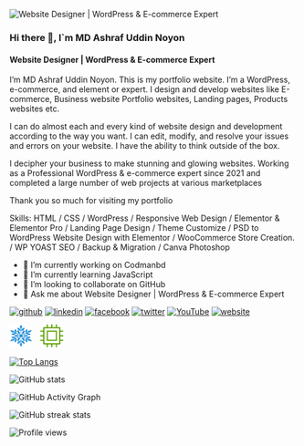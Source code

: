 ![Website Designer | WordPress & E-commerce Expert](https://scontent.fcla2-1.fna.fbcdn.net/v/t39.30808-6/276124409_4885181158245352_4109199195833178409_n.jpg?stp=dst-jpg_s960x960&_nc_cat=104&ccb=1-5&_nc_sid=e3f864&_nc_eui2=AeG8L-Lv85KsEKIiy8PiYh_G0T2c2EXcETTRPZzYRdwRNFla_82LjH-0HsrRVcdH-ArvaArBsg6ap-yl_8Q0EqnI&_nc_ohc=KbmKuMXLM8wAX9l6sgq&_nc_zt=23&_nc_ht=scontent.fcla2-1.fna&oh=00_AT-Y8ZtEsd0dlJWdKc0xmS4eUXGlZKcwN4bBdGmOVN8z9w&oe=625AC47F)

### Hi there 👋, I`m MD Ashraf Uddin Noyon 
#### Website Designer | WordPress & E-commerce Expert

I’m MD Ashraf Uddin Noyon. This is my portfolio website. I’m a WordPress, e-commerce, and element or expert. I design and develop websites like E-commerce, Business website Portfolio websites, Landing pages, Products websites etc.

I can do almost each and every kind of website design and development according to the way you want. I can edit, modify, and resolve your issues and errors on your website. I have the ability to think outside of the box.

I decipher your business to make stunning and glowing websites. Working as a Professional WordPress & e-commerce expert since 2021 and completed a large number of web projects at various marketplaces

Thank you so much for visiting my portfolio

Skills: HTML / CSS / WordPress / Responsive Web Design / Elementor & Elementor Pro / Landing Page Design / Theme Customize / PSD to WordPress Website Design with Elementor / WooCommerce Store Creation. / WP YOAST SEO / Backup & Migration / Canva Photoshop

- 🔭 I’m currently working on Codmanbd 
- 🌱 I’m currently learning JavaScript 
- 👯 I’m looking to collaborate on GitHub 
- 💬 Ask me about Website Designer | WordPress & E-commerce Expert 


[<img src='https://cdn.jsdelivr.net/npm/simple-icons@3.0.1/icons/github.svg' alt='github' height='40'>](https://github.com/https://github.com/MdAshrafuddinnoyon)  [<img src='https://cdn.jsdelivr.net/npm/simple-icons@3.0.1/icons/linkedin.svg' alt='linkedin' height='40'>](https://www.linkedin.com/in/https://www.linkedin.com/in/md-ashraf-uddin-noyon//)  [<img src='https://cdn.jsdelivr.net/npm/simple-icons@3.0.1/icons/facebook.svg' alt='facebook' height='40'>](https://www.facebook.com/https://web.facebook.com/fmaun)  [<img src='https://cdn.jsdelivr.net/npm/simple-icons@3.0.1/icons/twitter.svg' alt='twitter' height='40'>](https://twitter.com/https://twitter.com/Mdashraf_uddin)  [<img src='https://cdn.jsdelivr.net/npm/simple-icons@3.0.1/icons/youtube.svg' alt='YouTube' height='40'>](https://www.youtube.com/channel/https://www.youtube.com/channel/UC4OLzvZK78tO8ZHbQKaDMfg)  [<img src='https://cdn.jsdelivr.net/npm/simple-icons@3.0.1/icons/icloud.svg' alt='website' height='40'>](http://www.fmaun.com)  

<a href='https://archiveprogram.github.com/'><img src='https://raw.githubusercontent.com/acervenky/animated-github-badges/master/assets/acbadge.gif' width='40' height='40'></a> <a href='https://docs.github.com/en/developers'><img src='https://raw.githubusercontent.com/acervenky/animated-github-badges/master/assets/devbadge.gif' width='40' height='40'></a> 

[![Top Langs](https://github-readme-stats.vercel.app/api/top-langs/?username=https://github.com/MdAshrafuddinnoyon)](https://github.com/anuraghazra/github-readme-stats)

![GitHub stats](https://github-readme-stats.vercel.app/api?username=https://github.com/MdAshrafuddinnoyon&show_icons=true)  

![GitHub Activity Graph](https://activity-graph.herokuapp.com/graph?username=https://github.com/MdAshrafuddinnoyon)  

![GitHub streak stats](https://github-readme-streak-stats.herokuapp.com/?user=https://github.com/MdAshrafuddinnoyon)  

![Profile views](https://gpvc.arturio.dev/https://github.com/MdAshrafuddinnoyon)  
